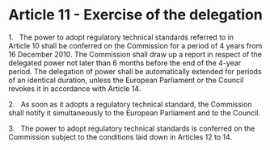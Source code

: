 # Article 11 - Exercise of the delegation


1.   The power to adopt regulatory technical standards referred to in Article 10 shall be conferred on the Commission for a period of 4 years from 16 December 2010. The Commission shall draw up a report in respect of the delegated power not later than 6 months before the end of the 4-year period. The delegation of power shall be automatically extended for periods of an identical duration, unless the European Parliament or the Council revokes it in accordance with Article 14.

2.   As soon as it adopts a regulatory technical standard, the Commission shall notify it simultaneously to the European Parliament and to the Council.

3.   The power to adopt regulatory technical standards is conferred on the Commission subject to the conditions laid down in Articles 12 to 14.

